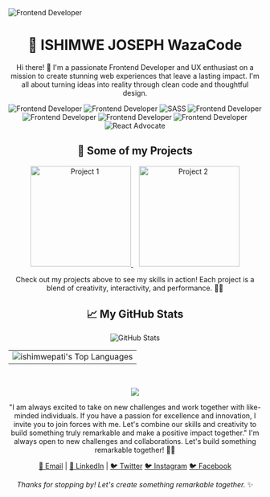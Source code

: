 <img src="" alt="Frontend Developer">
<!-- Your Name -->
<h1 align="center">🚀 ISHIMWE JOSEPH WazaCode</h1>

<!-- Introduction -->
<p align="center">
  Hi there! 👋 I'm a passionate Frontend Developer and UX enthusiast on a mission to create stunning web experiences that leave a lasting impact. I'm all about turning ideas into reality through clean code and thoughtful design.
</p>

<!-- Badges -->
<p align="center">
  <img src="https://img.shields.io/badge/HTML-Expert-orange" alt="Frontend Developer">
  <img src="https://img.shields.io/badge/CSS-Expert-blue" alt="Frontend Developer">
  <img src="https://img.shields.io/badge/SASS-Expert-pink" alt="SASS">
  <img src="https://img.shields.io/badge/JavaScript-Guru-yellow" alt="Frontend Developer">
  <img src="https://img.shields.io/badge/WordPress-Contributor-brightgreen" alt="Frontend Developer">
  <img src="https://img.shields.io/badge/Git-Enthusiast-lightgrey" alt="Frontend Developer">
  <img src="https://img.shields.io/badge/HTML-Expert-orange" alt="Frontend Developer">
  <img src="https://img.shields.io/badge/GitHub-Active-blueviolett" alt="React Advocate">
</p>

<!-- Showcase Projects -->
<h2 align="center">🚀 Some of my Projects</h2>

<p align="center">
  <a href="https://github.com/yourusername/project-1" target="_blank" rel="noopener noreferrer">
    <img src="project1-thumbnail.png" alt="Project 1" width="200">
  </a>
  &nbsp;&nbsp;
  <a href="https://github.com/yourusername/project-2" target="_blank" rel="noopener noreferrer">
    <img src="project2-thumbnail.png" alt="Project 2" width="200">
  </a>
  <!-- Add more project thumbnails here -->
</p>

<!-- Project Descriptions -->
<p align="center">
  Check out my projects above to see my skills in action! Each project is a blend of creativity, interactivity, and performance. 🎨💡
</p>

<!-- GitHub Stats -->
<h2 align="center">📈 My GitHub Stats</h2>

<p align="center">
  <img src="https://github-readme-stats.vercel.app/api?username=ishimwepati&show_icons=true&count_private=true&theme=radical" alt="GitHub Stats">
</p>

<!-- Create a table and center it -->
<table align="center">
  <tr>
    <!-- Single column for Top Languages -->
    <td align="center">
      <img src="https://github-readme-stats.vercel.app/api/top-langs/?username=ishimwepati&theme=radical&layout=compact" alt="ishimwepati's Top Languages">
    </td>
  </tr>
</table>
<br>
<p align="center">
<img align="center" src="https://github-readme-streak-stats.herokuapp.com/?user=ishimwepati"></img>
</p>


<p align="center">
  "I am always excited to take on new challenges and work together with like-minded individuals. 
   If you have a passion for excellence and innovation, I invite you to join forces with me. 
  Let's combine our skills and creativity to build something truly remarkable and make a positive impact together."
  I'm always open to new challenges and collaborations. Let's build something remarkable together! 💼🌟
</p>

<p align="center">
  <a href="mailto:youremail@example.com" target="_blank" rel="noopener noreferrer">📧 Email</a> |
  <a href="https://www.linkedin.com/in/ishimwe-joseph-patient-0537b4155/" target="_blank" rel="noopener noreferrer">💼 LinkedIn</a> |
  <a href="https://twitter.com/Patientmusafir1" target="_blank" rel="noopener noreferrer">🐦 Twitter</a>
  <a href="https://www.instagram.com/patient_musafiri_papus/" target="_blank" rel="noopener noreferrer">🐦 Instagram</a>
  <a href="https://www.facebook.com/patient.musafiri" target="_blank" rel="noopener noreferrer">🐦 Facebook</a>
</p>

<!-- Footer -->
<p align="center">
  <em>Thanks for stopping by! Let's create something remarkable together.</em> ✨
</p>

